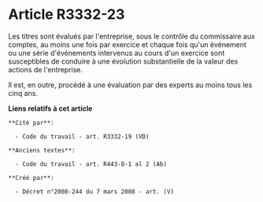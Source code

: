 # Article R3332-23

Les titres sont évalués par l'entreprise, sous le contrôle du commissaire aux comptes, au moins une fois par exercice et
chaque fois qu'un événement ou une série d'événements intervenus au cours d'un exercice sont susceptibles de conduire à une
évolution substantielle de la valeur des actions de l'entreprise.

Il est, en outre, procédé à une évaluation par des experts au moins tous les cinq ans.

**Liens relatifs à cet article**

	**Cité par**:

	  - Code du travail - art. R3332-19 (VD)

	**Anciens textes**:

	  - Code du travail - art. R443-8-1 al 2 (Ab)

	**Créé par**:

	  - Décret n°2008-244 du 7 mars 2008 - art. (V)
